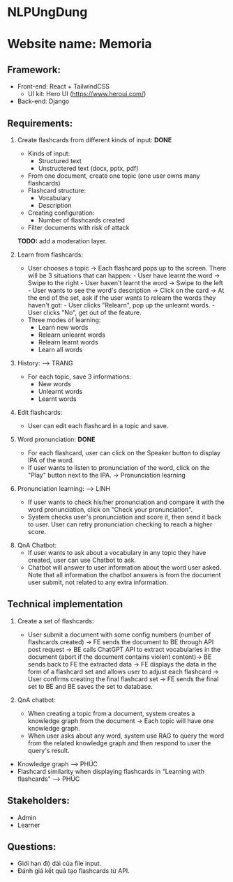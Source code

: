 # NLPUngDung

# Website name: Memoria

## Framework:
- Front-end: React + TailwindCSS
    - UI kit: Hero UI (https://www.heroui.com/)
- Back-end: Django

## Requirements:
1. Create flashcards from different kinds of input: **DONE**
    - Kinds of input:
        - Structured text
        - Unstructered text (docx, pptx, pdf)
    - From one document, create one topic (one user owns many flashcards)
    - Flashcard structure:
        - Vocabulary
        - Description
    - Creating configuration:
        - Number of flashcards created
    - Filter documents with risk of attack

    **TODO:** add a moderation layer.
    
2. Learn from flashcards:
    - User chooses a topic
        -> Each flashcard pops up to the screen. There will be 3 situations that can happen:
            - User have learnt the word -> Swipe to the right
            - User haven't learnt the word -> Swipe to the left
            - User wants to see the word's description -> Click on the card
        -> At the end of the set, ask if the user wants to relearn the words they haven't got:
            - User clicks "Relearn", pop up the unlearnt words.
            - User clicks "No", get out of the feature.
    - Three modes of learning:
        - Learn new words
        - Relearn unlearnt words
        - Relearn learnt words
        - Learn all words

3. History: --> TRANG
    - For each topic, save 3 informations:
        - New words
        - Unlearnt words
        - Learnt words

4. Edit flashcards:
    - User can edit each flashcard in a topic and save.

5. Word pronunciation: **DONE**
    - For each flashcard, user can click on the Speaker button to display IPA of the word.
    - If user wants to listen to pronunciation of the word, click on the "Play" button next to the IPA.
        -> Pronunciation learning

6. Pronunciation learning: --> LINH
    - If user wants to check his/her pronunciation and compare it with the word pronunciation, click on "Check your pronunciation".
    - System checks user's pronunciation and score it, then send it back to user. User can retry pronunciation checking to reach a higher score.

<!-- 7. Intonation learning:
    - After learning a word's pronunciation, if user wants to pronounce it in a sentence example, user can enter "Intonation practice", system will generate a sentence including the word. Then user checks intonation and receive a score. -->

8. QnA Chatbot:
    - If user wants to ask about a vocabulary in any topic they have created, user can use Chatbot to ask.
    - Chatbot will answer to user information about the word user asked. Note that all information the chatbot answers is from the document user submit, not related to any extra information.

## Technical implementation
1. Create a set of flashcards:
    - User submit a document with some config numbers (number of flashcards created) -> FE sends the document to BE through API post request -> BE calls ChatGPT API to extract vocabularies in the document (abort if the document contains violent content)-> BE sends back to FE the extracted data -> FE displays the data in the form of a flashcard set and allows user to adjust each flashcard -> User confirms creating the final flashcard set -> FE sends the final set to BE and BE saves the set to database.

8. QnA chatbot:
    - When creating a topic from a document, system creates a knowledge graph from the document
    -> Each topic will have one knowledge graph.
    - When user asks about any word, system use RAG to query the word from the related knowledge graph and then respond to user the query's result.

- Knowledge graph --> PHÚC
- Flashcard similarity when displaying flashcards in "Learning with flashcards" --> PHÚC

## Stakeholders:
- Admin
- Learner

## Questions:
- Giới hạn độ dài của file input.
- Đánh giá kết quả tạo flashcards từ API.